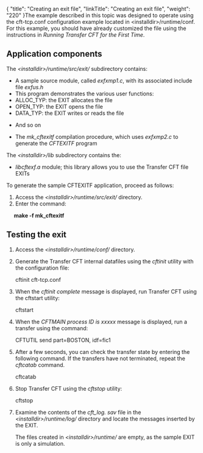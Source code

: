 {
    "title": "Creating  an exit file",
    "linkTitle": "Creating an exit file",
    "weight": "220"
}The example described in this topic was designed to operate using the <span class="bold_in_para">cft-tcp.conf</span> configuration example located in <span class="bold_in_para">&lt;installdir>/runtime/conf</span>.
For this example, you should have already customized the
file using the instructions in *Running Transfer
CFT for the First Time*.

## Application components

The *&lt;installdir>/runtime/src/exit/* subdirectory contains:

-   A sample source
    module, called *exfxmp1.c*, with its associated include file *exfus.h*
-   This program
    demonstrates the various user functions:
-   ALLOC\_TYP:
    the EXIT allocates the file
-   OPEN\_TYP: the
    EXIT opens the file
-   DATA\_TYP: the
    EXIT writes or reads the file

<!-- -->

-   And so on

<!-- -->

-   The *mk\_cftexitf*
    compilation procedure, which uses *exfxmp2.c* to generate the *CFTEXITF*
    program

The *&lt;installdir>/lib* subdirectory contains the:

-   *libcftexf.a*
    module; this library allows you to use the <span class="mc-variable axway_variables.Component_Short_Name variable">Transfer CFT</span> file EXITs

To generate the sample CFTEXITF application, proceed as follows:

1.  Access the *&lt;installdir>/runtime/src/exit/* directory.
2.  Enter the command:

     <span style="font-weight: bold;">make
-f mk\_cftexitf</span>

## Testing the exit

1.  Access the *&lt;installdir>/runtime/conf/* directory.

2.  Generate the <span class="mc-variable axway_variables.Component_Short_Name variable">Transfer CFT</span> internal datafiles
    using the *cftinit* utility with the configuration file:

    cftinit <span class="bold_in_para">cft-tcp.conf</span>

3.  When the *cftinit complete*
    message is displayed, run <span class="mc-variable axway_variables.Component_Short_Name variable">Transfer CFT</span> using the cftstart utility:

    cftstart

4.  When the *CFTMAIN process
    ID is xxxxx* message is displayed, run a transfer using the command:

    CFTUTIL send part=BOSTON, idf=fic1

5.  After a few seconds, you can
    check the transfer state by entering the following command. If the transfers have not terminated, repeat the *cftcatab* command.

    cftcatab  

6.  Stop <span class="mc-variable axway_variables.Component_Short_Name variable">Transfer CFT</span> using the *cftstop*
    utility:

    cftstop

7.  Examine the contents of the
    *cft\_log. sav* file in the *&lt;installdir>/runtime/log/* directory and locate the
    messages inserted by the EXIT.  
      
    The files created in *&lt;installdir>/runtime/* are empty, as the sample EXIT is
    only a simulation.
